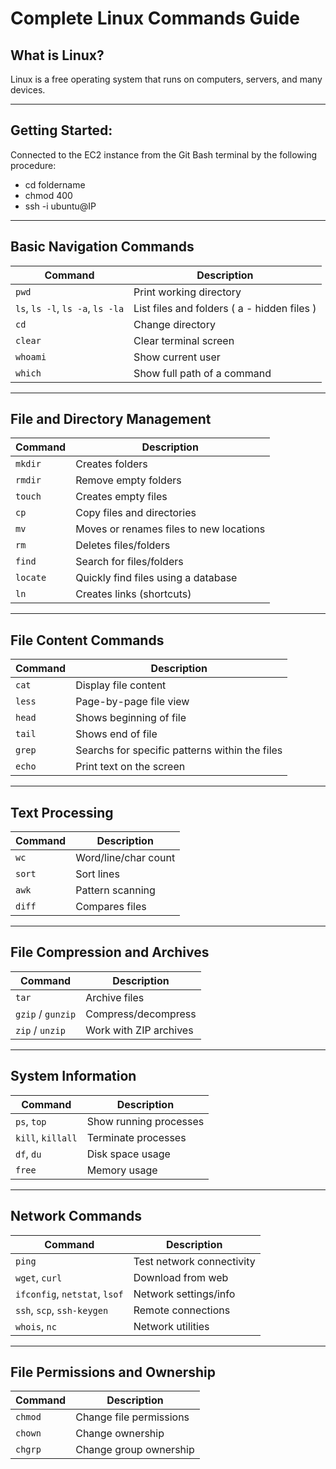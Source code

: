 
# Complete Linux Commands Guide

## What is Linux?
Linux is a free operating system that runs on computers, servers, and many devices. 

---

## Getting Started: 
Connected to the EC2 instance from the Git Bash terminal by the following procedure:
* cd foldername
* chmod 400 <pem file>
* ssh -i <pem file> ubuntu@IP


---

## Basic Navigation Commands

| Command | Description |
|---------|-------------|
| `pwd` | Print working directory |
| `ls`, `ls -l`, `ls -a`, `ls -la` | List files and folders ( a - hidden files ) |
| `cd` | Change directory |
| `clear` | Clear terminal screen |
| `whoami` | Show current user |
| `which` | Show full path of a command |

---

##  File and Directory Management

| Command | Description |
|---------|-------------|
| `mkdir` | Creates folders |
| `rmdir` | Remove empty folders |
| `touch` | Creates empty files |
| `cp` | Copy files and directories |
| `mv` | Moves or renames files to new locations |
| `rm` | Deletes files/folders |
| `find` | Search for files/folders |
| `locate` | Quickly find files using a database |
| `ln` | Creates links (shortcuts) |

---

##  File Content Commands

| Command | Description |
|---------|-------------|
| `cat` | Display file content |
| `less` | Page-by-page file view |
| `head` | Shows beginning of file |
| `tail` | Shows end of file |
| `grep` | Searchs for specific patterns within the files |
| `echo` | Print text on the screen | (echo "Hello World" > file.txt           # Save to file)

---

##  Text Processing

| Command | Description |
|---------|-------------|
| `wc` | Word/line/char count |
| `sort` | Sort lines |
| `awk` | Pattern scanning |
| `diff` | Compares files |

---

##  File Compression and Archives

| Command | Description |
|---------|-------------|
| `tar` | Archive files |
| `gzip` / `gunzip` | Compress/decompress |
| `zip` / `unzip` | Work with ZIP archives |

---

##  System Information

| Command | Description |
|---------|-------------|
| `ps`, `top` | Show running processes |
| `kill`, `killall` | Terminate processes |
| `df`, `du` | Disk space usage |
| `free` | Memory usage |


---

##  Network Commands

| Command | Description |
|---------|-------------|
| `ping` | Test network connectivity |
| `wget`, `curl` | Download from web |
| `ifconfig`, `netstat`, `lsof` | Network settings/info |
| `ssh`, `scp`, `ssh-keygen` | Remote connections |
| `whois`, `nc` | Network utilities |

---

##  File Permissions and Ownership


| Command | Description |
|---------|-------------|
| `chmod` | Change file permissions |
| `chown` | Change ownership |
| `chgrp` | Change group ownership |





